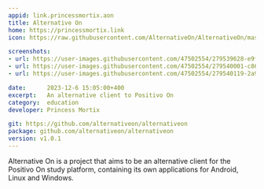```yaml
---
appid: link.princessmortix.aon
title: Alternative On
home: https://princessmortix.link
icon: https://raw.githubusercontent.com/AlternativeOn/AlternativeOn/master/assets/Icon.png

screenshots:
- url: https://user-images.githubusercontent.com/47502554/279539628-e9f3ed1d-b65f-4af3-8fd5-f37cbee290f2.png
- url: https://user-images.githubusercontent.com/47502554/279540001-c86f024d-ce9c-4007-8fc9-0d36c293a32c.png
- url: https://user-images.githubusercontent.com/47502554/279540119-2a9e00b1-5951-4751-b846-d2a5b77cc6c0.png

date:      2023-12-6 15:05:00+400
excerpt:   An alternative client to Positivo On
category:  education
developer: Princess Mortix

git: https://github.com/alternativeon/alternativeon
package: github.com/alternativeon/alternativeon
version: v1.0.1
---
```


Alternative On is a project that aims to be an alternative client for the Positivo On study platform, containing its own applications for Android, Linux and Windows.

